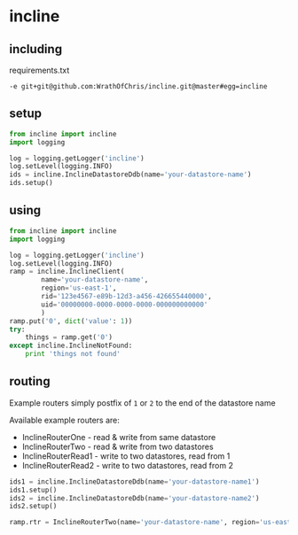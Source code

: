 # incline

## including

requirements.txt

```
-e git+git@github.com:WrathOfChris/incline.git@master#egg=incline
```

## setup

```python
from incline import incline
import logging

log = logging.getLogger('incline')
log.setLevel(logging.INFO)
ids = incline.InclineDatastoreDdb(name='your-datastore-name')
ids.setup()
```

## using

```python
from incline import incline
import logging

log = logging.getLogger('incline')
log.setLevel(logging.INFO)
ramp = incline.InclineClient(
        name='your-datastore-name',
        region='us-east-1',
        rid='123e4567-e89b-12d3-a456-426655440000',
        uid='00000000-0000-0000-0000-000000000000'
        )
ramp.put('0', dict('value': 1))
try:
    things = ramp.get('0')
except incline.InclineNotFound:
    print 'things not found'
```

## routing

Example routers simply postfix of `1` or `2` to the end of the datastore name

Available example routers are:
- InclineRouterOne - read & write from same datastore
- InclineRouterTwo - read & write from two datastores
- InclineRouterRead1 - write to two datastores, read from 1
- InclineRouterRead2 - write to two datastores, read from 2

```python
ids1 = incline.InclineDatastoreDdb(name='your-datastore-name1')
ids1.setup()
ids2 = incline.InclineDatastoreDdb(name='your-datastore-name2')
ids2.setup()

ramp.rtr = InclineRouterTwo(name='your-datastore-name', region='us-east-1')
```
